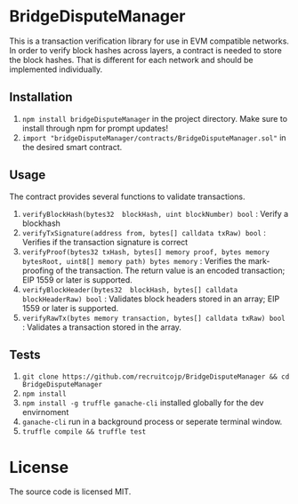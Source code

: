 
# BridgeDisputeManager
This is a transaction verification library for use in EVM compatible networks.
In order to verify block hashes across layers, a contract is needed to store the block hashes. That is different for each network and should be implemented individually.

## Installation
1. `npm install bridgeDisputeManager` in the project directory. Make sure to install through npm for prompt updates!
2. `import "bridgeDisputeManager/contracts/BridgeDisputeManager.sol"` in the desired smart contract.

## Usage
The contract provides several functions to validate transactions.

1. `verifyBlockHash(bytes32  blockHash, uint blockNumber) bool` : Verify a blockhash
2. `verifyTxSignature(address from, bytes[] calldata txRaw) bool` : Verifies if the transaction signature is correct
3. `verifyProof(bytes32 txHash, bytes[] memory proof, bytes memory bytesRoot, uint8[] memory path) bytes memory` : Verifies the mark-proofing of the transaction. The return value is an encoded transaction; EIP 1559 or later is supported.
4. `verifyBlockHeader(bytes32  blockHash, bytes[] calldata blockHeaderRaw) bool` : Validates block headers stored in an array; EIP 1559 or later is supported.
5. `verifyRawTx(bytes memory transaction, bytes[] calldata txRaw) bool` : Validates a transaction stored in the array.

## Tests
1. `git clone https://github.com/recruitcojp/BridgeDisputeManager && cd BridgeDisputeManager`
2. `npm install`
3. `npm install -g truffle ganache-cli` installed globally for the dev envirnoment
4. `ganache-cli` run in a background process or seperate terminal window.
5. `truffle compile && truffle test`

# License
The source code is licensed MIT.
